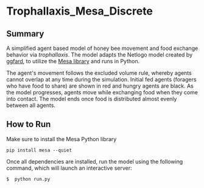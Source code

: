 # Trophallaxis_Mesa_Discrete

## Summary

A simplified agent based model of honey bee movement and food exchange behavior via *trophallaxis*. The model adapts the Netlogo model created by [ggfard](https://github.com/ggfard/Trophallaxis_ABM/commits?author=ggfard), to utilize the [Mesa library](https://github.com/projectmesa) and runs in Python.  

The agent's movement follows the excluded volume rule, whereby agents cannot overlap at any time during the simulation. Initial fed agents (foragers who have food to share) are shown in red and hungry agents are black. As the model progresses, agents move while exchanging food when they come into contact. The model ends once food is distributed almost evenly between all agents.

## How to Run

Make sure to install the Mesa Python library
~~~
pip install mesa --quiet
~~~

Once all dependencies are installed, run the model using the following command, which will launch an interactive server:
~~~
$  python run.py
~~~
